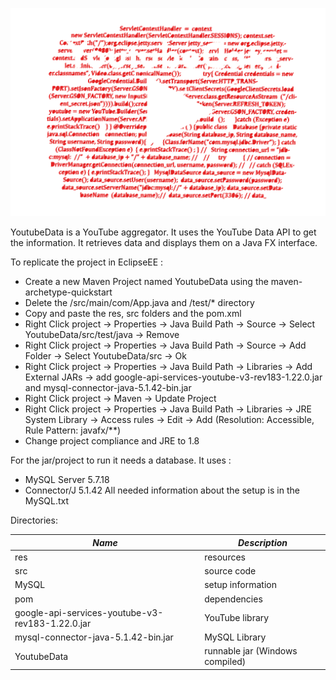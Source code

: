 ![alt tag](https://raw.githubusercontent.com/ziqushru/YoutubeData/master/res/logo.png)

YoutubeData is a YouTube aggregator.
It uses the YouTube Data API to get the information.
It retrieves data and displays them on a Java FX interface.

To replicate the project in EclipseEE :
* Create a new Maven Project named YoutubeData using the maven-archetype-quickstart
* Delete the /src/main/com/App.java and /test/* directory
* Copy and paste the res, src folders and the pom.xml
* Right Click project -> Properties -> Java Build Path -> Source -> Select YoutubeData/src/test/java -> Remove
* Right Click project -> Properties -> Java Build Path -> Source -> Add Folder -> Select YoutubeData/src -> Ok
* Right Click project -> Properties -> Java Build Path -> Libraries -> Add External JARs -> add google-api-services-youtube-v3-rev183-1.22.0.jar and mysql-connector-java-5.1.42-bin.jar
* Right Click project -> Maven -> Update Project
* Right Click project -> Properties -> Java Build Path -> Libraries -> JRE System Library -> Access rules -> Edit -> Add (Resolution: Accessible, Rule Pattern: javafx/**)
* Change project compliance and JRE to 1.8

For the jar/project to run it needs a database.
It uses :
* MySQL Server 5.7.18
* Connector/J 5.1.42
All needed information about the setup is in the MySQL.txt

Directories:

_Name_ | _Description_
------ | -------------
res | resources
src | source code
MySQL | setup information
pom | dependencies
google-api-services-youtube-v3-rev183-1.22.0.jar | YouTube library
mysql-connector-java-5.1.42-bin.jar | MySQL Library
YoutubeData | runnable jar (Windows compiled)